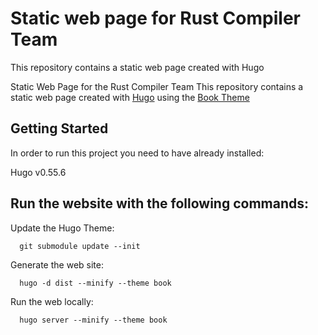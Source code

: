 # Static web page for Rust Compiler Team

This repository contains a static web page created with Hugo 

Static Web Page for the Rust Compiler Team
This repository contains a static web page created with [Hugo](https://gohugo.io/) using the [Book Theme](https://themes.gohugo.io/hugo-book/)

## Getting Started 

In order to run this project you need to have already installed:

Hugo v0.55.6

## Run the website with the following commands:

Update the Hugo Theme: 

```
  git submodule update --init
```

Generate the web site:

```
  hugo -d dist --minify --theme book
```

Run the web locally:
```
  hugo server --minify --theme book
```

  